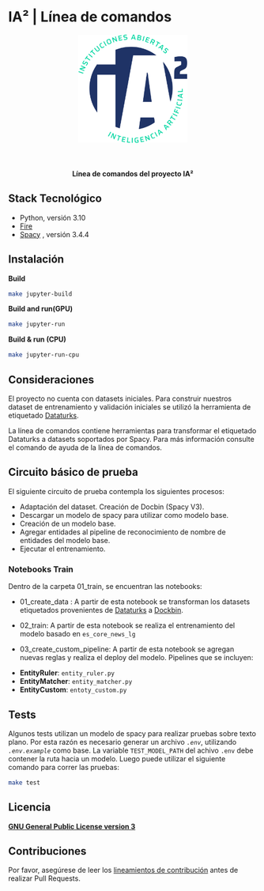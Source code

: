 # IA² | Línea de comandos

<p align="center">
  <a target="_blank" rel="noopener noreferrer">
    <img width="220px" src="public/images/ia2-logo.png" alt="IA²" />
  </a>
</p>
<br/>
<h4 align="center">Línea de comandos del proyecto IA²</h4>

## Stack Tecnológico

- Python, versión 3.10
- [Fire](https://github.com/google/python-fire)
- [Spacy](https://spacy.io/) , versión 3.4.4

## Instalación

**Build**
```bash
make jupyter-build
```
**Build and run(GPU)**
```bash
make jupyter-run
```
**Build & run (CPU)**
```bash
make jupyter-run-cpu
```

## Consideraciones

El proyecto no cuenta con datasets iniciales. Para construir nuestros dataset de entrenamiento y validación iniciales se utilizó la herramienta de etiquetado [Dataturks](http://dataturks.com/).

La línea de comandos contiene herramientas para transformar el etiquetado Dataturks a datasets soportados por Spacy. Para más información consulte el comando de ayuda de la línea de comandos.

## Circuito básico de prueba

El siguiente circuito de prueba contempla los siguientes procesos:

+ Adaptación del dataset. Creación de Docbin (Spacy V3).
+ Descargar un modelo de spacy para utilizar como modelo base.
+ Creación de un modelo base.
+ Agregar entidades al pipeline de reconocimiento de nombre de entidades del modelo base.
+ Ejecutar el entrenamiento.

### Notebooks Train

Dentro de la carpeta 01_train, se encuentran las notebooks:
+ 01_create_data : A partir de esta notebook se transforman los datasets etiquetados provenientes de  [Dataturks](http://dataturks.com/) a [Dockbin](https://spacy.io/api/docbin).

+ 02_train: A partir de esta notebook se realiza el entrenamiento del modelo basado en `es_core_news_lg`

+ 03_create_custom_pipeline: A partir de esta notebook se agregan nuevas reglas y realiza el deploy del modelo.
Pipelines que se incluyen:

- **EntityRuler**: `entity_ruler.py`
- **EntityMatcher**: `entity_matcher.py`
- **EntityCustom**: `entoty_custom.py`
## Tests

Algunos tests utilizan un modelo de spacy para realizar pruebas sobre texto plano. Por esta razón es necesario generar un archivo *`.env`*, utilizando *`.env.example`* como base. La variable `TEST_MODEL_PATH` del achivo `.env` debe contener la ruta hacia un modelo. Luego puede utilizar el siguiente comando para correr las pruebas:

```bash
make test
```

## Licencia

[**GNU General Public License version 3**](LICENSE)

## Contribuciones

Por favor, asegúrese de leer los [lineamientos de contribución](CONTRIBUTING.md) antes de realizar Pull Requests.
